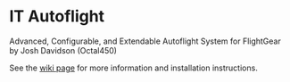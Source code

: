 # IT Autoflight
Advanced, Configurable, and Extendable Autoflight System for FlightGear by Josh Davidson (Octal450)

See the [wiki page](http://wiki.flightgear.org/IT_Autoflight) for more information and installation instructions.
